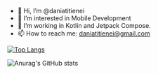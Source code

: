 - 👋 Hi, I’m @daniatitienei
- 👀 I’m interested in Mobile Development
- 🌱 I’m working in Kotlin and Jetpack Compose.
- 📫 How to reach me: daniatitienei@gmail.com



[![Top Langs](https://github-readme-stats.vercel.app/api/top-langs/?username=daniatitienei&langs_count=8)](https://github.com/anuraghazra/github-readme-stats)

![Anurag's GitHub stats](https://github-readme-stats.vercel.app/api?username=daniatitienei&count_private=true)


<!---
daniatitienei/daniatitienei is a ✨ special ✨ repository because its `README.md` (this file) appears on your GitHub profile.
You can click the Preview link to take a look at your changes.
--->

